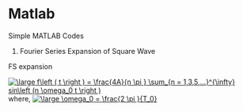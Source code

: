 # Matlab
Simple MATLAB Codes
1. Fourier Series Expansion of Square Wave


FS expansion 

<a href="https://www.codecogs.com/eqnedit.php?latex=\dpi{120}&space;\large&space;f\left&space;(&space;t&space;\right&space;)&space;=&space;\frac{4A}{n&space;\pi&space;}&space;\sum_{n&space;=&space;1,3,5,...}^{\infty}&space;sin\left&space;(n&space;\omega_0&space;t&space;\right&space;)" target="_blank"><img src="https://latex.codecogs.com/png.latex?\dpi{120}&space;\large&space;f\left&space;(&space;t&space;\right&space;)&space;=&space;\frac{4A}{n&space;\pi&space;}&space;\sum_{n&space;=&space;1,3,5,...}^{\infty}&space;sin\left&space;(n&space;\omega_0&space;t&space;\right&space;)" title="\large f\left ( t \right ) = \frac{4A}{n \pi } \sum_{n = 1,3,5,...}^{\infty} sin\left (n \omega_0 t \right )" /></a> 
where,
<a href="https://www.codecogs.com/eqnedit.php?latex=\dpi{120}&space;\large&space;\omega_0&space;=&space;\frac{2&space;\pi&space;}{T_0}" target="_blank"><img src="https://latex.codecogs.com/png.latex?\dpi{120}&space;\large&space;\omega_0&space;=&space;\frac{2&space;\pi&space;}{T_0}" title="\large \omega_0 = \frac{2 \pi }{T_0}" /></a>
